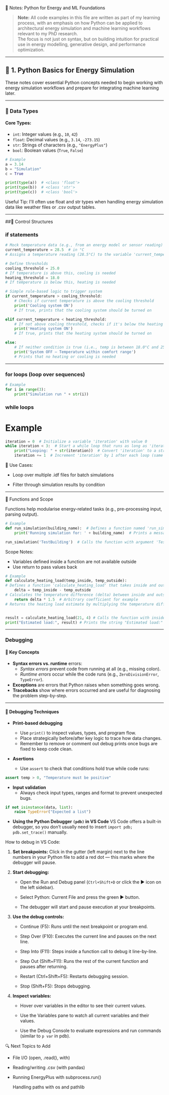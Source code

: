  🐍 Notes: Python for Energy and ML Foundations
> **Note:** All code examples in this file are written as part of my learning process, with an emphasis on how Python can be applied to architectural energy simulation and machine learning workflows relevant to my PhD research.  
> The focus is not just on syntax, but on building intuition for practical use in energy modelling, generative design, and performance optimization.
---

## 🧰 1. Python Basics for Energy Simulation

These notes cover essential Python concepts needed to begin working with energy simulation workflows and prepare for integrating machine learning later.

---

### 📌 Data Types

#### Core Types:
- `int`: Integer values (e.g., `10`, `42`)
- `float`: Decimal values (e.g., `3.14`, `-273.15`)
- `str`: Strings of characters (e.g., `"EnergyPlus"`)
- `bool`: Boolean values (`True`, `False`)

```python
# Example
a = 3.14
b = "Simulation"
c = True

print(type(a))  # <class 'float'>
print(type(b))  # <class 'str'>
print(type(c))  # <class 'bool'>
```
Useful Tip: I'll often use float and str types when handling energy simulation data like weather files or .csv output tables.

---

##🔁 Control Structures

### if statements

```python
# Mock temperature data (e.g., from an energy model or sensor reading)
current_temperature = 28.5  # in °C
# Assigns a temperature reading (28.5°C) to the variable 'current_temperature'

# Define thresholds
cooling_threshold = 25.0
# If temperature is above this, cooling is needed
heating_threshold = 18.0
# If temperature is below this, heating is needed

# Simple rule-based logic to trigger system
if current_temperature > cooling_threshold:
    # Checks if current temperature is above the cooling threshold
    print('Cooling system ON')
    # If true, prints that the cooling system should be turned on

elif current_temperature < heating_threshold:
    # If not above cooling threshold, checks if it's below the heating threshold
    print('Heating system ON')
    # If true, prints that the heating system should be turned on

else:
    # If neither condition is true (i.e., temp is between 18.0°C and 25.0°C)
    print('System OFF – Temperature within comfort range')
    # Prints that no heating or cooling is needed

```

---

### for loops (loop over sequences)

```python
# Example
for i in range(3):
    print("Simulation run " + str(i))
```

### while loops

# Example

```python
iteration = 0  # Initialize a variable 'iteration' with value 0
while iteration < 3:  # Start a while loop that runs as long as 'iteration' is less than 3
    print("Looping: " + str(iteration))  # Convert 'iteration' to a string and print with label
    iteration += 1  # Increment 'iteration' by 1 after each loop (same as iteration = iteration + 1)
```

🧠 Use Cases:

* Loop over multiple .idf files for batch simulations

* Filter through simulation results by condition

---

🧭 Functions and Scope

Functions help modularise energy-related tasks (e.g., pre-processing input, parsing output).

```python
# Example
def run_simulation(building_name):  # Defines a function named 'run_simulation' that takes one parameter 'building_name'
    print('Running simulation for: ' + building_name)  # Prints a message with the value of 'building_name'

run_simulation('TestBuilding')  # Calls the function with argument 'TestBuilding'
```

Scope Notes:

* Variables defined inside a function are not available outside
* Use return to pass values back

```python
# Example
def calculate_heating_load(temp_inside, temp_outside):
# Defines a function 'calculate_heating_load' that takes inside and outside temperatures as inputs
    delta = temp_inside - temp_outside
# Calculates the temperature difference (delta) between inside and outside
    return delta * 1.5  # Arbitrary coefficient for example
# Returns the heating load estimate by multiplying the temperature difference by 1.5


result = calculate_heating_load(21, 4) # Calls the function with inside temp = 21°C and outside temp = 4°C, stores the result
print("Estimated load:", result) # Prints the string "Estimated load:" followed by the calculated result
```

---

### Debugging

#### 🔑 Key Concepts

* **Syntax errors vs. runtime** errors:
  * *Syntax errors* prevent code from running at all (e.g., missing colon).
  * *Runtime errors* occur while the code runs (e.g., `ZeroDivisionError`, `TypeError`).
* **Exceptions** are errors that Python raises when something goes wrong.
* **Tracebacks** show where errors occurred and are useful for diagnosing the problem step-by-step.

---

#### 🧰 Debugging Techniques

* **Print-based debugging**
  * Use `print()` to inspect values, types, and program flow.
  * Place strategically before/after key logic to trace how data changes.
  * Remember to remove or comment out debug prints once bugs are fixed to keep code clean.

* **Asertions**
  * Use `assert` to check that conditions hold true while code runs:
```python
assert temp > 0, "Temperature must be positive"
```
* **Input validation**
  * Always check input types, ranges and format to prevent unexpected bugs.
```python
if not isinstance(data, list): 
    raise TypeError("Expected a list")
```
* **Using the Python Debugger `(pdb)` in VS Code**
VS Code offers a built-in debugger, so you don’t usually need to insert `import pdb; pdb.set_trace()` manually.

How to debug in VS Code:

1. **Set breakpoints:**
Click in the gutter (left margin) next to the line numbers in your Python file to add a red dot — this marks where the debugger will pause.

2. **Start debugging:**

   * Open the Run and Debug panel (`Ctrl+Shift+D` or click the ▶️ icon on the left sidebar).

   * Select Python: Current File and press the green ▶️ button.

   * The debugger will start and pause execution at your breakpoints.

3. **Use the debug controls:**

   * Continue (F5): Runs until the next breakpoint or program end.

   * Step Over (F10): Executes the current line and pauses on the next line.

   * Step Into (F11): Steps inside a function call to debug it line-by-line.

   * Step Out (Shift+F11): Runs the rest of the current function and pauses after returning.

   * Restart (Ctrl+Shift+F5): Restarts debugging session.

   * Stop (Shift+F5): Stops debugging.

4. **Inspect variables:**

   * Hover over variables in the editor to see their current values.

   * Use the Variables pane to watch all current variables and their values.

   * Use the Debug Console to evaluate expressions and run commands (similar to `p var` in pdb).



🔍 Next Topics to Add

* File I/O (open, .read(), with)

* Reading/writing .csv (with pandas)

* Running EnergyPlus with subprocess.run()

    Handling paths with os and pathlib
